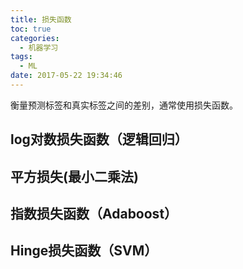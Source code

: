 ```yaml
---
title: 损失函数
toc: true
categories:
  - 机器学习
tags:
  - ML
date: 2017-05-22 19:34:46
---
```


衡量预测标签和真实标签之间的差别，通常使用损失函数。

<!--more-->

## log对数损失函数（逻辑回归）

## 平方损失(最小二乘法)

## 指数损失函数（Adaboost）

## Hinge损失函数（SVM）

##
